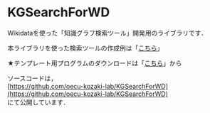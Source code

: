 # KGSearchForWD
Wikidataを使った「知識グラフ検索ツール」開発用のライブラリです．  

本ライブラリを使った検索ツールの作成例は「[こちら](https://oecu-kozaki-lab.github.io/KGSearchForWD/sample/)」  
  
★テンプレート用プログラムのダウンロードは「[こちら](https://kgs.hozo.jp/doc/KGS4WD.zip)」から

ソースコードは，  
[https://github.com/oecu-kozaki-lab/KGSearchForWD](https://github.com/oecu-kozaki-lab/KGSearchForWD)  
にて公開しています．
